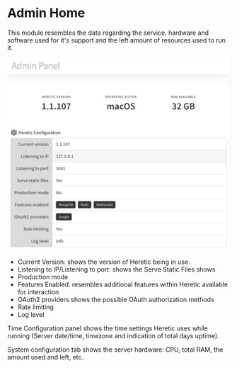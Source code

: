 # Admin Home

This module resembles the data regarding the service, hardware and software used for it's support and the left amount of resources used to run it.

![Admin Home](./images/home.png)

+ Current Version: shows the version of Heretic being in use.
+ Listening to IP/Listening to port: shows the 
Serve Static Files shows 
+ Production mode
+ Features Enabled: resembles additional features within Heretic available for interaction
+ OAuth2 providers shows the possible OAuth authorization methods
+ Rate limiting
+ Log level

Time Configuration panel shows the time settings Heretic uses while running (Server date/time, timezone and indication of total days uptime).

System configuration tab shows the server hardware: CPU, total RAM, the amount used and left, etc.
